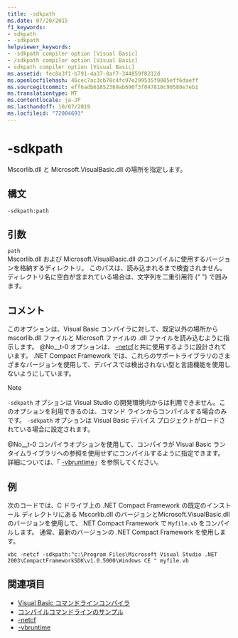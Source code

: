 ```yaml
---
title: -sdkpath
ms.date: 07/20/2015
f1_keywords:
- sdkpath
- -sdkpath
helpviewer_keywords:
- -sdkpath compiler option [Visual Basic]
- /sdkpath compiler option [Visual Basic]
- sdkpath compiler option [Visual Basic]
ms.assetid: fec8a3f1-b791-4a37-8af7-344859f8212d
ms.openlocfilehash: 46cec7ac3cb78c4fc97e299535f9085eff6daeff
ms.sourcegitcommit: eff6adb61852369ab690f3f047818c90580e7eb1
ms.translationtype: MT
ms.contentlocale: ja-JP
ms.lasthandoff: 10/07/2019
ms.locfileid: "72004693"
---
```

# <a name="-sdkpath"></a>-sdkpath
Mscorlib.dll と Microsoft.VisualBasic.dll の場所を指定します。  
  
## <a name="syntax"></a>構文  
  
```console  
-sdkpath:path  
```  
  
## <a name="arguments"></a>引数  
 `path`  
 Mscorlib.dll および Microsoft.VisualBasic.dll のコンパイルに使用するバージョンを格納するディレクトリ。 このパスは、読み込まれるまで検査されません。 ディレクトリ名に空白が含まれている場合は、文字列を二重引用符 (" ") で囲みます。  
  
## <a name="remarks"></a>コメント  
 このオプションは、Visual Basic コンパイラに対して、既定以外の場所から mscorlib.dll ファイルと Microsoft ファイルの .dll ファイルを読み込むように指示します。 @No__t-0 オプションは、 [-netcf](../../../visual-basic/reference/command-line-compiler/netcf.md)と共に使用するように設計されています。 .NET Compact Framework では、これらのサポートライブラリのさまざまなバージョンを使用して、デバイスでは検出されない型と言語機能を使用しないようにしています。  
  
> [!NOTE]
> `-sdkpath` オプションは Visual Studio の開発環境内からは利用できません。このオプションを利用できるのは、コマンド ラインからコンパイルする場合のみです。 `-sdkpath` オプションは Visual Basic デバイス プロジェクトがロードされている場合に設定されます。  
  
 @No__t-0 コンパイラオプションを使用して、コンパイラが Visual Basic ランタイムライブラリへの参照を使用せずにコンパイルするように指定できます。 詳細については、「 [-vbruntime](../../../visual-basic/reference/command-line-compiler/vbruntime.md)」を参照してください。  
  
## <a name="example"></a>例  
 次のコードでは、C ドライブ上の .NET Compact Framework の既定のインストール ディレクトリにある Mscorlib.dll のバージョンとMicrosoft.VisualBasic.dll のバージョンを使用して、.NET Compact Framework で `Myfile.vb` をコンパイルします。 通常、最新のバージョンの .NET Compact Framework を使用します。  
  
```console
vbc -netcf -sdkpath:"c:\Program Files\Microsoft Visual Studio .NET 2003\CompactFrameworkSDK\v1.0.5000\Windows CE " myfile.vb  
```  
  
## <a name="see-also"></a>関連項目

- [Visual Basic コマンドラインコンパイラ](../../../visual-basic/reference/command-line-compiler/index.md)
- [コンパイルコマンドラインのサンプル](../../../visual-basic/reference/command-line-compiler/sample-compilation-command-lines.md)
- [-netcf](../../../visual-basic/reference/command-line-compiler/netcf.md)
- [-vbruntime](../../../visual-basic/reference/command-line-compiler/vbruntime.md)
